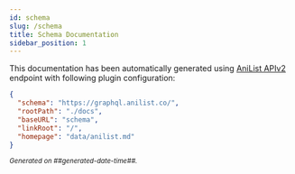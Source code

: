 ```yaml
---
id: schema
slug: /schema
title: Schema Documentation
sidebar_position: 1
---
```


This documentation has been automatically generated using [AniList APIv2](https://anilist.gitbook.io/anilist-apiv2-docs/) endpoint with following plugin configuration:

```json
{
  "schema": "https://graphql.anilist.co/",
  "rootPath": "./docs",
  "baseURL": "schema",
  "linkRoot": "/",
  "homepage": "data/anilist.md"
}
```

<small><i>Generated on ##generated-date-time##.</i></small>
